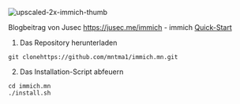 ![upscaled-2x-immich-thumb](https://github.com/user-attachments/assets/66f8ec65-08e8-4d0f-b38e-5fcedcb96a0e)

Blogbeitrag von Jusec https://jusec.me/immich - immich [Quick-Start](https://immich.app/docs/overview/quick-start)


1. Das Repository herunterladen
```
git clonehttps://github.com/mntma1/immich.mn.git
```

2. Das Installation-Script abfeuern
```
cd immich.mn
./install.sh
```
